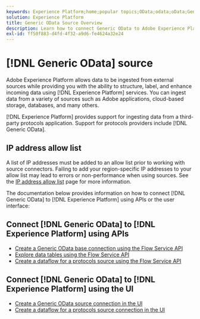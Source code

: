 ```yaml
---
keywords: Experience Platform;home;popular topics;OData;odata;oData;Generic OData;generic odata
solution: Experience Platform
title: Generic OData Source Overview
description: Learn how to connect Generic OData to Adobe Experience Platform using APIs or the user interface.
exl-id: ff50f883-d4fd-4f32-a9d6-fe4624a32e24
---
```

# [!DNL Generic OData] source

Adobe Experience Platform allows data to be ingested from external sources while providing you with the ability to structure, label, and enhance incoming data using [!DNL Experience Platform] services. You can ingest data from a variety of sources such as Adobe applications, cloud-based storage, databases, and many others.

[!DNL Experience Platform] provides support for ingesting data from a third-party protocols application. Support for protocols providers include [!DNL Generic OData].

## IP address allow list

A list of IP addresses must be added to an allow list prior to working with source connectors. Failing to add your region-specific IP addresses to your allow list may lead to errors or non-performance when using sources. See the [IP address allow list](../../ip-address-allow-list.md) page for more information.

The documentation below provides information on how to connect [!DNL Generic OData] to [!DNL Experience Platform] using APIs or the user interface:

## Connect [!DNL Generic OData] to [!DNL Experience Platform] using APIs

- [Create a Generic OData base connection using the Flow Service API](../../tutorials/api/create/protocols/odata.md)
- [Explore data tables using the Flow Service API](../../tutorials/api/explore/tabular.md)
- [Create a dataflow for a protocols source using the Flow Service API](../../tutorials/api/collect/protocols.md)

## Connect [!DNL Generic OData] to [!DNL Experience Platform] using the UI

- [Create a Generic OData source connection in the UI](../../tutorials/ui/create/protocols/odata.md)
- [Create a dataflow for a protocols source connection in the UI](../../tutorials/ui/dataflow/protocols.md)
